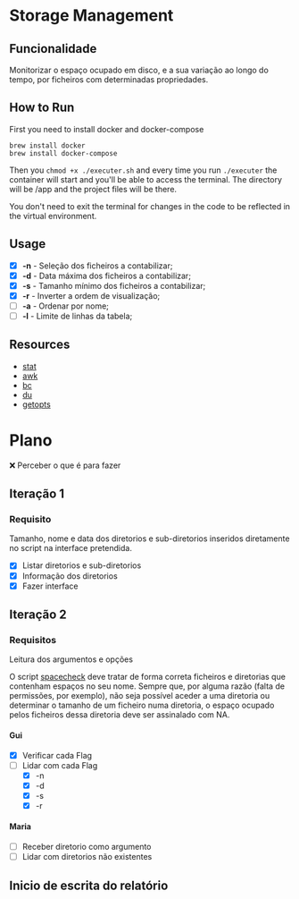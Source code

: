 # Storage Management

## Funcionalidade

Monitorizar o espaço ocupado em disco, e a sua variação ao longo do tempo,
por ficheiros com determinadas propriedades.

## How to Run

First you need to install docker and docker-compose

```
brew install docker
brew install docker-compose
```

Then you `chmod +x ./executer.sh` and every time you run `./executer` the container will start and you'll be able to access the terminal. The directory will be
/app and the project files will be there.

You don't need to exit the terminal for changes in the code to be reflected in the virtual environment.

## Usage

- [x] **-n** - Seleção dos ficheiros a contabilizar;
- [x] **-d** - Data máxima dos ficheiros a contabilizar;
- [x] **-s** - Tamanho mínimo dos ficheiros a contabilizar;
- [x] **-r** - Inverter a ordem de visualização;
- [ ] **-a** - Ordenar por nome;
- [ ] **-l** - Limite de linhas da tabela;

## Resources

- [stat](https://www.geeksforgeeks.org/stat-command-in-linux-with-examples/)
- [awk](https://www.cyberciti.biz/faq/bash-scripting-using-awk/)
- [bc](https://www.geeksforgeeks.org/bc-command-linux-examples/)
- [du](https://www.geeksforgeeks.org/du-command-linux-examples/)
- [getopts](https://www.stackchief.com/tutorials/Bash%20Tutorial%3A%20getopts)

# Plano

❌ Perceber o que é para fazer

## Iteração 1

### Requisito

Tamanho, nome e data dos diretorios e sub-diretorios inseridos diretamente no script
na interface pretendida.

- [x] Listar diretorios e sub-diretorios
- [x] Informação dos diretorios
- [x] Fazer interface

## Iteração 2

### Requisitos

Leitura dos argumentos e opções

O script [spacecheck](https://github.com/guilherme096/storage_monitor/blob/main/spacecheck.sh)
deve tratar de forma correta ficheiros e diretorias que contenham
espaços no seu nome. Sempre que, por alguma razão (falta de permissões, por exemplo), não seja
possível aceder a uma diretoria ou determinar o tamanho de um ficheiro numa diretoria, o espaço
ocupado pelos ficheiros dessa diretoria deve ser assinalado com NA.

#### Gui

- [x] Verificar cada Flag
- [ ] Lidar com cada Flag
  - [x] -n
  - [x] -d
  - [x] -s
  - [x] -r

#### Maria

- [ ] Receber diretorio como argumento
- [ ] Lidar com diretorios não existentes

## Inicio de escrita do relatório

